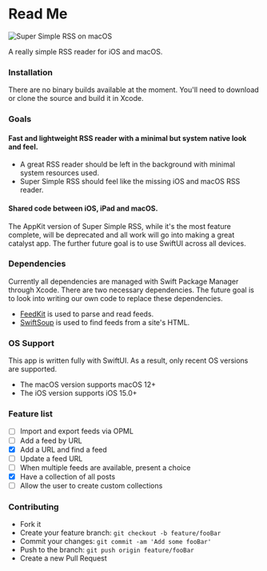 # Read Me

![Super Simple RSS on macOS](https://blog-geofcrowl-static-images.s3.amazonaws.com/2021-11-11-super-simple-rss/super-simple-rss-macos-12.png)

A really simple RSS reader for iOS and macOS.

### Installation
There are no binary builds available at the moment. You'll need to download or clone the source and build it in Xcode.

### Goals

#### Fast and lightweight RSS reader with a minimal but system native look and feel.
- A great RSS reader should be left in the background with minimal system resources used.
- Super Simple RSS should feel like the missing iOS and macOS RSS reader.

#### Shared code between iOS, iPad and macOS.
The AppKit version of Super Simple RSS, while it's the most feature complete, will be deprecated and all work will go into making a great catalyst app. The further future goal is to use SwiftUI across all devices. 

### Dependencies
Currently all dependencies are managed with Swift Package Manager through Xcode. There are two necessary dependencies. The future goal is to look into writing our own code to replace these dependencies.

- [FeedKit](https://github.com/nmdias/FeedKit) is used to parse and read feeds.
- [SwiftSoup](https://github.com/scinfu/SwiftSoup) is used to find feeds from a site's HTML.

### OS Support
This app is written fully with SwiftUI. As a result, only recent OS versions are supported.
- The macOS version supports macOS 12+
- The iOS version supports iOS 15.0+

### Feature list
- [ ] Import and export feeds via OPML
- [ ] Add a feed by URL
- [x] Add a URL and find a feed
- [ ] Update a feed URL
- [ ] When multiple feeds are available, present a choice
- [x] Have a collection of all posts
- [ ] Allow the user to create custom collections

### Contributing
- Fork it
- Create your feature branch: `git checkout -b feature/fooBar`
- Commit your changes: `git commit -am 'Add some fooBar'`
- Push to the branch: `git push origin feature/fooBar`
- Create a new Pull Request
